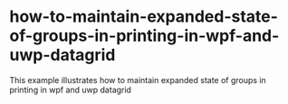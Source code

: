 # how-to-maintain-expanded-state-of-groups-in-printing-in-wpf-and-uwp-datagrid
This example illustrates how to maintain expanded state of groups in printing in wpf and uwp datagrid
